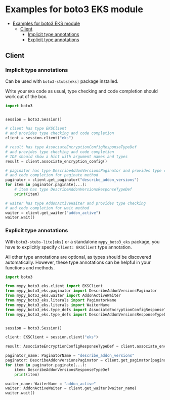 <a id="examples-for-boto3-eks-module"></a>

# Examples for boto3 EKS module

- [Examples for boto3 EKS module](#examples-for-boto3-eks-module)
  - [Client](#client)
    - [Implicit type annotations](#implicit-type-annotations)
    - [Explicit type annotations](#explicit-type-annotations)

<a id="client"></a>

## Client

<a id="implicit-type-annotations"></a>

### Implicit type annotations

Can be used with `boto3-stubs[eks]` package installed.

Write your `EKS` code as usual, type checking and code completion should work
out of the box.

```python
import boto3


session = boto3.Session()

# client has type EKSClient
# and provides type checking and code completion
client = session.client("eks")

# result has type AssociateEncryptionConfigResponseTypeDef
# and provides type checking and code completion
# IDE should show a hint with argument names and types
result = client.associate_encryption_config()

# paginator has type DescribeAddonVersionsPaginator and provides type checking
# and code completion for paginate method
paginator = client.get_paginator("describe_addon_versions")
for item in paginator.paginate(...):
    # item has type DescribeAddonVersionsResponseTypeDef
    print(item)

# waiter has type AddonActiveWaiter and provides type checking
# and code completion for wait method
waiter = client.get_waiter("addon_active")
waiter.wait()
```

<a id="explicit-type-annotations"></a>

### Explicit type annotations

With `boto3-stubs-lite[eks]` or a standalone `mypy_boto3_eks` package, you have
to explicitly specify `client: EKSClient` type annotation.

All other type annotations are optional, as types should be discovered
automatically. However, these type annotations can be helpful in your functions
and methods.

```python
import boto3

from mypy_boto3_eks.client import EKSClient
from mypy_boto3_eks.paginator import DescribeAddonVersionsPaginator
from mypy_boto3_eks.waiter import AddonActiveWaiter
from mypy_boto3_eks.literals import PaginatorName
from mypy_boto3_eks.literals import WaiterName
from mypy_boto3_eks.type_defs import AssociateEncryptionConfigResponseTypeDef
from mypy_boto3_eks.type_defs import DescribeAddonVersionsResponseTypeDef


session = boto3.Session()

client: EKSClient = session.client("eks")

result: AssociateEncryptionConfigResponseTypeDef = client.associate_encryption_config()

paginator_name: PaginatorName = "describe_addon_versions"
paginator: DescribeAddonVersionsPaginator = client.get_paginator(paginator_name)
for item in paginator.paginate(...):
    item: DescribeAddonVersionsResponseTypeDef
    print(item)

waiter_name: WaiterName = "addon_active"
waiter: AddonActiveWaiter = client.get_waiter(waiter_name)
waiter.wait()
```
